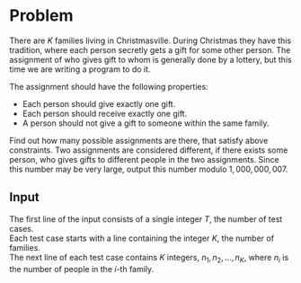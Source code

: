 # Problem

There are $K$ families living in Christmasville. During Christmas they have this tradition, where each person secretly gets a gift for some other person. The assignment of who gives gift to whom is generally done by a lottery, but this time we are writing a program to do it.

The assignment should have the following properties:

- Each person should give exactly one gift.
- Each person should receive exactly one gift.
- A person should not give a gift to someone within the same family.

Find out how many possible assignments are there, that satisfy above constraints. Two assignments are considered different, if there exists some person, who gives gifts to different people in the two assignments. Since this number may be very large, output this number modulo $1,000,000,007$.

## Input

The first line of the input consists of a single integer $T$, the number of test cases.  
Each test case starts with a line containing the integer $K$, the number of families.  
The next line of each test case contains $K$ integers, $n_1, n_2, ..., n_K$, where $n_i$ is the number of people in the $i$-th family.

